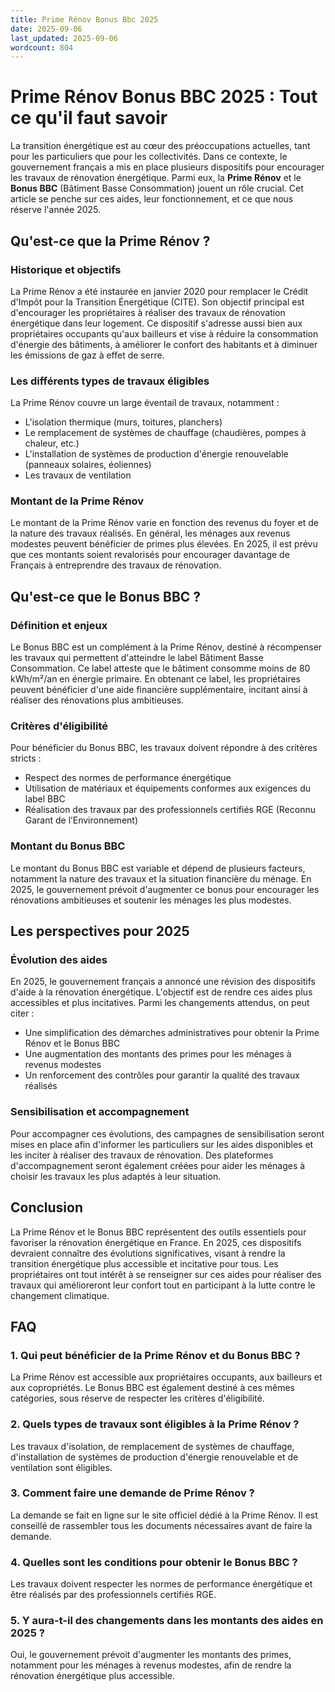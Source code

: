 ```yaml
---
title: Prime Rénov Bonus Bbc 2025
date: 2025-09-06
last_updated: 2025-09-06
wordcount: 804
---
```


# Prime Rénov Bonus BBC 2025 : Tout ce qu'il faut savoir

La transition énergétique est au cœur des préoccupations actuelles, tant pour les particuliers que pour les collectivités. Dans ce contexte, le gouvernement français a mis en place plusieurs dispositifs pour encourager les travaux de rénovation énergétique. Parmi eux, la **Prime Rénov** et le **Bonus BBC** (Bâtiment Basse Consommation) jouent un rôle crucial. Cet article se penche sur ces aides, leur fonctionnement, et ce que nous réserve l'année 2025.

## Qu'est-ce que la Prime Rénov ?

### Historique et objectifs

La Prime Rénov a été instaurée en janvier 2020 pour remplacer le Crédit d'Impôt pour la Transition Énergétique (CITE). Son objectif principal est d'encourager les propriétaires à réaliser des travaux de rénovation énergétique dans leur logement. Ce dispositif s'adresse aussi bien aux propriétaires occupants qu'aux bailleurs et vise à réduire la consommation d'énergie des bâtiments, à améliorer le confort des habitants et à diminuer les émissions de gaz à effet de serre.

### Les différents types de travaux éligibles

La Prime Rénov couvre un large éventail de travaux, notamment :

- L'isolation thermique (murs, toitures, planchers)
- Le remplacement de systèmes de chauffage (chaudières, pompes à chaleur, etc.)
- L'installation de systèmes de production d'énergie renouvelable (panneaux solaires, éoliennes)
- Les travaux de ventilation

### Montant de la Prime Rénov

Le montant de la Prime Rénov varie en fonction des revenus du foyer et de la nature des travaux réalisés. En général, les ménages aux revenus modestes peuvent bénéficier de primes plus élevées. En 2025, il est prévu que ces montants soient revalorisés pour encourager davantage de Français à entreprendre des travaux de rénovation.

## Qu'est-ce que le Bonus BBC ?

### Définition et enjeux

Le Bonus BBC est un complément à la Prime Rénov, destiné à récompenser les travaux qui permettent d'atteindre le label Bâtiment Basse Consommation. Ce label atteste que le bâtiment consomme moins de 80 kWh/m²/an en énergie primaire. En obtenant ce label, les propriétaires peuvent bénéficier d'une aide financière supplémentaire, incitant ainsi à réaliser des rénovations plus ambitieuses.

### Critères d'éligibilité

Pour bénéficier du Bonus BBC, les travaux doivent répondre à des critères stricts :

- Respect des normes de performance énergétique
- Utilisation de matériaux et équipements conformes aux exigences du label BBC
- Réalisation des travaux par des professionnels certifiés RGE (Reconnu Garant de l’Environnement)

### Montant du Bonus BBC

Le montant du Bonus BBC est variable et dépend de plusieurs facteurs, notamment la nature des travaux et la situation financière du ménage. En 2025, le gouvernement prévoit d'augmenter ce bonus pour encourager les rénovations ambitieuses et soutenir les ménages les plus modestes.

## Les perspectives pour 2025

### Évolution des aides

En 2025, le gouvernement français a annoncé une révision des dispositifs d'aide à la rénovation énergétique. L'objectif est de rendre ces aides plus accessibles et plus incitatives. Parmi les changements attendus, on peut citer :

- Une simplification des démarches administratives pour obtenir la Prime Rénov et le Bonus BBC
- Une augmentation des montants des primes pour les ménages à revenus modestes
- Un renforcement des contrôles pour garantir la qualité des travaux réalisés

### Sensibilisation et accompagnement

Pour accompagner ces évolutions, des campagnes de sensibilisation seront mises en place afin d'informer les particuliers sur les aides disponibles et les inciter à réaliser des travaux de rénovation. Des plateformes d'accompagnement seront également créées pour aider les ménages à choisir les travaux les plus adaptés à leur situation.

## Conclusion

La Prime Rénov et le Bonus BBC représentent des outils essentiels pour favoriser la rénovation énergétique en France. En 2025, ces dispositifs devraient connaître des évolutions significatives, visant à rendre la transition énergétique plus accessible et incitative pour tous. Les propriétaires ont tout intérêt à se renseigner sur ces aides pour réaliser des travaux qui amélioreront leur confort tout en participant à la lutte contre le changement climatique.

## FAQ

### 1. Qui peut bénéficier de la Prime Rénov et du Bonus BBC ?

La Prime Rénov est accessible aux propriétaires occupants, aux bailleurs et aux copropriétés. Le Bonus BBC est également destiné à ces mêmes catégories, sous réserve de respecter les critères d'éligibilité.

### 2. Quels types de travaux sont éligibles à la Prime Rénov ?

Les travaux d'isolation, de remplacement de systèmes de chauffage, d'installation de systèmes de production d'énergie renouvelable et de ventilation sont éligibles.

### 3. Comment faire une demande de Prime Rénov ?

La demande se fait en ligne sur le site officiel dédié à la Prime Rénov. Il est conseillé de rassembler tous les documents nécessaires avant de faire la demande.

### 4. Quelles sont les conditions pour obtenir le Bonus BBC ?

Les travaux doivent respecter les normes de performance énergétique et être réalisés par des professionnels certifiés RGE.

### 5. Y aura-t-il des changements dans les montants des aides en 2025 ?

Oui, le gouvernement prévoit d'augmenter les montants des primes, notamment pour les ménages à revenus modestes, afin de rendre la rénovation énergétique plus accessible.